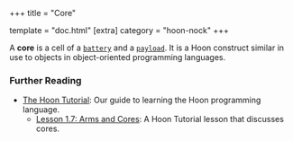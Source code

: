 +++
title = "Core"

template = "doc.html"
[extra]
category = "hoon-nock"
+++

A **core** is a cell of a [`battery`](/reference/glossary/battery) and a
[`payload`](/reference/glossary/payload). It is a Hoon construct similar
in use to objects in object-oriented programming languages.

### Further Reading

- [The Hoon Tutorial](/docs/hoon/hoon-school/): Our guide to learning the Hoon programming language.
  - [Lesson 1.7: Arms and Cores](/docs/hoon/hoon-school/arms-and-cores): A Hoon Tutorial lesson that discusses cores.
